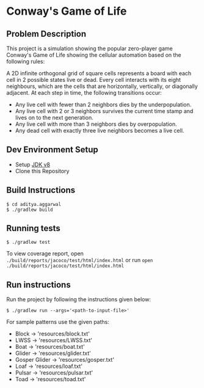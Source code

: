 # Conway's Game of Life

## Problem Description

This project is a simulation showing the popular zero-player game Conway's Game
of Life showing the cellular automation based on the following rules:

A 2D infinite orthogonal grid of square cells represents a board with each cell
in 2 possible states live or dead. Every cell interacts with its eight
neighbours, which are the cells that are horizontally, vertically, or
diagonally adjacent. At each step in time, the following transitions occur:

* Any live cell with fewer than 2 neighbors dies by the underpopulation.
* Any live cell with 2 or 3 neighbors survives the current time stamp and lives
 on to the next generation.
* Any live cell with more than 3 neighbors dies by overpopulation.
* Any dead cell with exactly three live neighbors becomes a live cell.

## Dev Environment Setup

* Setup [JDK v8](https://www.oracle.com/in/java/technologies/javase/javase-jdk8-downloads.html)
* Clone this Repository

## Build Instructions

```shell script
$ cd aditya.aggarwal
$ ./gradlew build
```

## Running tests

```shell script
$ ./gradlew test
```

To view coverage report, open `./build/reports/jacoco/test/html/index.html`
or run `open ./build/reports/jacoco/test/html/index.html`

## Run instructions

Run the project by following the instructions given below:

```shell script
$ ./gradlew run --args='<path-to-input-file>'
```

For sample patterns use the given paths:

* Block -> 'resources/block.txt'
* LWSS -> 'resources/LWSS.txt'
* Boat -> 'resources/boat.txt'
* Glider -> 'resources/glider.txt'
* Gosper Glider -> 'resources/gosper.txt'
* Loaf -> 'resources/loaf.txt'
* Pulsar -> 'resources/pulsar.txt'
* Toad -> 'resources/toad.txt'

